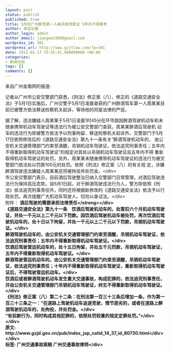 ```yaml
---
layout: post
status: publish
published: true
title: 5月后广州醉驾第一人被吊销驾驶证 5年内不得重考
author: 本站记者
author_login: admin
author_email: jiangwei909@gmail.com
wordpress_id: 301
wordpress_url: http://www.gzjtlaw.com/?p=301
date: 2011-05-17 15:55:41.000000000 +08:00
categories:
- 新闻动态
tags: []
comments: []
---
```

来自广州金盾网的报道:

记者从广州市公安交警部门获悉，《刑法》修正案（八）、修正的《道路交通安全法》于5月1日实施后，广州交警于5月1日凌晨查获的广州醉酒驾车第一人周某某目前已被警方依法移送检察机关起诉，等待他的将是法律的严惩。
<div>据了解，违法嫌疑人周某某于5月1日凌晨1时45分在环市路因醉酒驾驶机动车和未随身携带机动车驾驶证等违法行为被公安交警部门查获。周某某醉酒后驾驶机 动车的违法行为除被警方依法予以刑事拘留、移送检察机关起诉外，交警部门于5月17日依照修改后的《道路交通安全法》第九十一条有关&ldquo;醉酒驾驶机动车的， 由公安机关交通管理部门约束至酒醒，吊销机动车驾驶证，依法追究刑事责任；五年内不得重新取得机动车驾驶证&rdquo;的规定对其处以吊销机动车驾驶证且五年内不得 重新取得机动车驾驶证的处罚，另外，周某某未随身携带机动车驾驶证的违法行为被交警部门依法处以罚款100元的处罚。依照《刑法》修正案（八）的有关规 定，涉嫌醉酒驾驶违法嫌疑人周某某还将被拘役并处罚金。<&#47;div>
<div>市公安交警部门表示，目前酒后驾驶整治已纳入交警部门日常管理，对酒后驾驶违法行为保持高压态势。自5月1日起，对于醉酒驾驶违法行为人，警方除依照《刑 法》依法追究刑事责任外，同时还将根据新修改的《道路交通安全法》依法予以行政处罚。再次提醒广大机动车驾驶人，切勿以身试法。<&#47;div>
<div>附件： <strong>酒后驾驶的需要承担法律责任<&#47;strong><&#47;div>
<div>《道路交通安全法》第九十一条　饮酒后驾驶机动车的，处暂扣六个月机动车驾驶证，并处一千元以上二千元以下罚款。因饮酒后驾驶机动车被处罚，再次饮酒后驾驶机动车的，处十日以下拘留，并处一千元以上二千元以下罚款，吊销机动车驾驶证。<&#47;div>
<div>醉酒驾驶机动车的，由公安机关交通管理部门约束至酒醒，吊销机动车驾驶证，依法追究刑事责任；五年内不得重新取得机动车驾驶证。<&#47;div>
<div>饮酒后驾驶营运机动车的，处十五日拘留，并处五千元罚款，吊销机动车驾驶证，五年内不得重新取得机动车驾驶证。<&#47;div>
<div>醉酒驾驶营运机动车的，由公安机关交通管理部门约束至酒醒，吊销机动车驾驶证，依法追究刑事责任；十年内不得重新取得机动车驾驶证，重新取得机动车驾驶证后，不得驾驶营运机动车。<&#47;div>
<div>饮酒后或者醉酒驾驶机动车发生重大交通事故，构成犯罪的，依法追究刑事责任，并由公安机关交通管理部门吊销机动车驾驶证，终生不得重新取得机动车驾驶证。<&#47;div>
<div>《刑法》修正案（八）第二十二条：在刑法第一百三十三条后增加一条，作为第一百三十三条之一：&ldquo;在道路上驾驶机动车追逐竞驶，情节恶劣的，或者在道路上醉酒驾驶机动车的，处拘役，并处罚金。<&#47;div>
<div>&ldquo;有前款行为，同时构成其他犯罪的，依照处罚较重的规定定罪处罚。&rdquo;<&#47;div>
<div><&#47;div>
<div>原文: http:&#47;&#47;www.gzjd.gov.cn&#47;pub&#47;index_jsp_catid_14_37_id_80730.html<&#47;div>
<div><&#47;div>
<div>标签: 广州交通事故索赔 广州交通事故律师<&#47;div>
